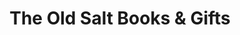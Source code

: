 ---
title: "The Old Salt Books & Gifts"
url: /wiscasset/the-old-salt-books-and-gifts/
shop: books
---